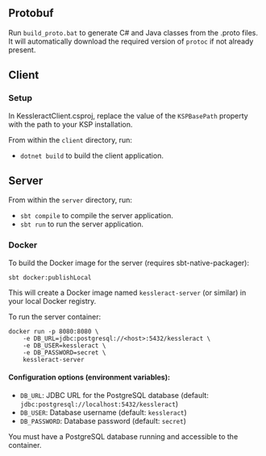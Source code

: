 ## Protobuf
Run `build_proto.bat` to generate C# and Java classes from the .proto files. It will automatically download the required version of `protoc` if not already present.

## Client
### Setup
In KessleractClient.csproj, replace the value of the `KSPBasePath` property with the path to your KSP installation.

From within the `client` directory, run:

- `dotnet build` to build the client application.

## Server
From within the `server` directory, run:

- `sbt compile` to compile the server application.
- `sbt run` to run the server application.

### Docker
To build the Docker image for the server (requires sbt-native-packager):

```
sbt docker:publishLocal
```

This will create a Docker image named `kessleract-server` (or similar) in your local Docker registry.

To run the server container:

```
docker run -p 8080:8080 \
	-e DB_URL=jdbc:postgresql://<host>:5432/kessleract \
	-e DB_USER=kessleract \
	-e DB_PASSWORD=secret \
	kessleract-server
```

#### Configuration options (environment variables):
- `DB_URL`: JDBC URL for the PostgreSQL database (default: `jdbc:postgresql://localhost:5432/kessleract`)
- `DB_USER`: Database username (default: `kessleract`)
- `DB_PASSWORD`: Database password (default: `secret`)

You must have a PostgreSQL database running and accessible to the container.